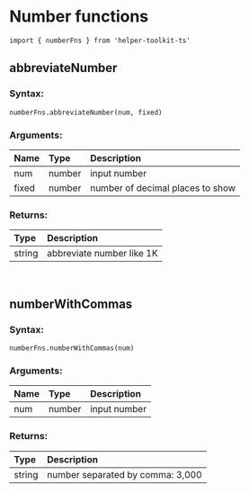# Number functions
```
import { numberFns } from 'helper-toolkit-ts'
```

## abbreviateNumber

### Syntax:

```
numberFns.abbreviateNumber(num, fixed)
```

### Arguments: 

|Name | Type | Description |
|:--  |:--   | :--         |
| num | number | input number |
| fixed | number | number of decimal places to show |

### Returns:

| Type | Description |
|:--   | :--         |
| string | abbreviate number like 1K  |

<br/>

## numberWithCommas

### Syntax:

```
numberFns.numberWithCommas(num)
```

### Arguments: 

|Name | Type | Description |
|:--  |:--   | :--         |
| num | number | input number |

### Returns:

| Type | Description |
|:--   | :--         |
| string | number separated by comma: 3,000 |

<br/>